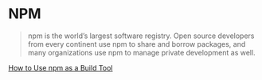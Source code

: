 # NPM

> npm is the world’s largest software registry. Open source developers from every continent use npm to share and borrow packages, and many organizations use npm to manage private development as well.

[How to Use npm as a Build Tool](https://www.keithcirkel.co.uk/how-to-use-npm-as-a-build-tool)
